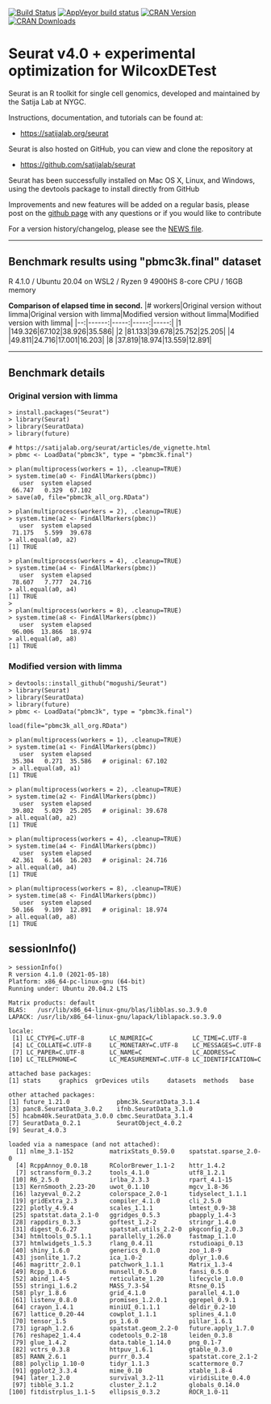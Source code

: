 [![Build Status](https://travis-ci.com/satijalab/seurat.svg?branch=master)](https://travis-ci.com/github/satijalab/seurat)
[![AppVeyor build status](https://ci.appveyor.com/api/projects/status/github/satijalab/seurat?branch=master&svg=true)](https://ci.appveyor.com/project/satijalab/seurat)
[![CRAN Version](https://www.r-pkg.org/badges/version/Seurat)](https://cran.r-project.org/package=Seurat)
[![CRAN Downloads](https://cranlogs.r-pkg.org/badges/Seurat)](https://cran.r-project.org/package=Seurat)

# Seurat v4.0 + experimental optimization for WilcoxDETest

Seurat is an R toolkit for single cell genomics, developed and maintained by the Satija Lab at NYGC.

Instructions, documentation, and tutorials can be found at:

* https://satijalab.org/seurat

Seurat is also hosted on GitHub, you can view and clone the repository at

* https://github.com/satijalab/seurat

Seurat has been successfully installed on Mac OS X, Linux, and Windows, using the devtools package to install directly from GitHub

Improvements and new features will be added on a regular basis, please post on the [github page](https://github.com/satijalab/seurat) with any questions or if you would like to contribute

For a version history/changelog, please see the [NEWS file](https://github.com/satijalab/seurat/blob/master/NEWS.md).

---
## Benchmark results using "pbmc3k.final" dataset
R 4.1.0 / Ubuntu 20.04 on WSL2 / Ryzen 9 4900HS 8-core CPU / 16GB memory


**Comparison of elapsed time in second.**
|# workers|Original version without limma|Original version with limma|Modified version without limma|Modified version with limma|
|--:|------:|-----:|-----:|-----:|
|1  |149.326|67.102|38.926|35.586|
|2  |81.133|39.678|25.752|25.205|
|4  |49.811|24.716|17.001|16.203|
|8  |37.819|18.974|13.559|12.891|


---
## Benchmark details
### Original version with limma
```
> install.packages("Seurat")
> library(Seurat)
> library(SeuratData)
> library(future)

# https://satijalab.org/seurat/articles/de_vignette.html
> pbmc <- LoadData("pbmc3k", type = "pbmc3k.final")

> plan(multiprocess(workers = 1), .cleanup=TRUE)
> system.time(a0 <- FindAllMarkers(pbmc))
   user  system elapsed
 66.747   0.329  67.102
> save(a0, file="pbmc3k_all_org.RData")

> plan(multiprocess(workers = 2), .cleanup=TRUE)
> system.time(a2 <- FindAllMarkers(pbmc))
   user  system elapsed
 71.175   5.599  39.678
> all.equal(a0, a2)
[1] TRUE

> plan(multiprocess(workers = 4), .cleanup=TRUE)
> system.time(a4 <- FindAllMarkers(pbmc))
   user  system elapsed
 78.607   7.777  24.716
> all.equal(a0, a4)
[1] TRUE
>
> plan(multiprocess(workers = 8), .cleanup=TRUE)
> system.time(a8 <- FindAllMarkers(pbmc))
   user  system elapsed
 96.006  13.866  18.974
> all.equal(a0, a8)
[1] TRUE
```

### Modified version  with limma
```
> devtools::install_github("mogushi/Seurat")
> library(Seurat)
> library(SeuratData)
> library(future)
> pbmc <- LoadData("pbmc3k", type = "pbmc3k.final")

load(file="pbmc3k_all_org.RData")

> plan(multiprocess(workers = 1), .cleanup=TRUE)
> system.time(a1 <- FindAllMarkers(pbmc))
   user  system elapsed
 35.304   0.271  35.586   # original: 67.102
 > all.equal(a0, a1)
[1] TRUE

> plan(multiprocess(workers = 2), .cleanup=TRUE)
> system.time(a2 <- FindAllMarkers(pbmc))
   user  system elapsed
 39.802   5.029  25.205   # original: 39.678
> all.equal(a0, a2)
[1] TRUE

> plan(multiprocess(workers = 4), .cleanup=TRUE)
> system.time(a4 <- FindAllMarkers(pbmc))
   user  system elapsed
 42.361   6.146  16.203   # original: 24.716
> all.equal(a0, a4)
[1] TRUE

> plan(multiprocess(workers = 8), .cleanup=TRUE)
> system.time(a8 <- FindAllMarkers(pbmc))
   user  system elapsed
 50.166   9.109  12.891   # original: 18.974
> all.equal(a0, a8)
[1] TRUE
```

## sessionInfo()
```
> sessionInfo()
R version 4.1.0 (2021-05-18)
Platform: x86_64-pc-linux-gnu (64-bit)
Running under: Ubuntu 20.04.2 LTS

Matrix products: default
BLAS:   /usr/lib/x86_64-linux-gnu/blas/libblas.so.3.9.0
LAPACK: /usr/lib/x86_64-linux-gnu/lapack/liblapack.so.3.9.0

locale:
 [1] LC_CTYPE=C.UTF-8       LC_NUMERIC=C           LC_TIME=C.UTF-8
 [4] LC_COLLATE=C.UTF-8     LC_MONETARY=C.UTF-8    LC_MESSAGES=C.UTF-8
 [7] LC_PAPER=C.UTF-8       LC_NAME=C              LC_ADDRESS=C
[10] LC_TELEPHONE=C         LC_MEASUREMENT=C.UTF-8 LC_IDENTIFICATION=C

attached base packages:
[1] stats     graphics  grDevices utils     datasets  methods   base

other attached packages:
[1] future_1.21.0             pbmc3k.SeuratData_3.1.4
[3] panc8.SeuratData_3.0.2    ifnb.SeuratData_3.1.0
[5] hcabm40k.SeuratData_3.0.0 cbmc.SeuratData_3.1.4
[7] SeuratData_0.2.1          SeuratObject_4.0.2
[9] Seurat_4.0.3

loaded via a namespace (and not attached):
  [1] nlme_3.1-152          matrixStats_0.59.0    spatstat.sparse_2.0-0
  [4] RcppAnnoy_0.0.18      RColorBrewer_1.1-2    httr_1.4.2
  [7] sctransform_0.3.2     tools_4.1.0           utf8_1.2.1
 [10] R6_2.5.0              irlba_2.3.3           rpart_4.1-15
 [13] KernSmooth_2.23-20    uwot_0.1.10           mgcv_1.8-36
 [16] lazyeval_0.2.2        colorspace_2.0-1      tidyselect_1.1.1
 [19] gridExtra_2.3         compiler_4.1.0        cli_2.5.0
 [22] plotly_4.9.4          scales_1.1.1          lmtest_0.9-38
 [25] spatstat.data_2.1-0   ggridges_0.5.3        pbapply_1.4-3
 [28] rappdirs_0.3.3        goftest_1.2-2         stringr_1.4.0
 [31] digest_0.6.27         spatstat.utils_2.2-0  pkgconfig_2.0.3
 [34] htmltools_0.5.1.1     parallelly_1.26.0     fastmap_1.1.0
 [37] htmlwidgets_1.5.3     rlang_0.4.11          rstudioapi_0.13
 [40] shiny_1.6.0           generics_0.1.0        zoo_1.8-9
 [43] jsonlite_1.7.2        ica_1.0-2             dplyr_1.0.6
 [46] magrittr_2.0.1        patchwork_1.1.1       Matrix_1.3-4
 [49] Rcpp_1.0.6            munsell_0.5.0         fansi_0.5.0
 [52] abind_1.4-5           reticulate_1.20       lifecycle_1.0.0
 [55] stringi_1.6.2         MASS_7.3-54           Rtsne_0.15
 [58] plyr_1.8.6            grid_4.1.0            parallel_4.1.0
 [61] listenv_0.8.0         promises_1.2.0.1      ggrepel_0.9.1
 [64] crayon_1.4.1          miniUI_0.1.1.1        deldir_0.2-10
 [67] lattice_0.20-44       cowplot_1.1.1         splines_4.1.0
 [70] tensor_1.5            ps_1.6.0              pillar_1.6.1
 [73] igraph_1.2.6          spatstat.geom_2.2-0   future.apply_1.7.0
 [76] reshape2_1.4.4        codetools_0.2-18      leiden_0.3.8
 [79] glue_1.4.2            data.table_1.14.0     png_0.1-7
 [82] vctrs_0.3.8           httpuv_1.6.1          gtable_0.3.0
 [85] RANN_2.6.1            purrr_0.3.4           spatstat.core_2.1-2
 [88] polyclip_1.10-0       tidyr_1.1.3           scattermore_0.7
 [91] ggplot2_3.3.4         mime_0.10             xtable_1.8-4
 [94] later_1.2.0           survival_3.2-11       viridisLite_0.4.0
 [97] tibble_3.1.2          cluster_2.1.2         globals_0.14.0
[100] fitdistrplus_1.1-5    ellipsis_0.3.2        ROCR_1.0-11
```
